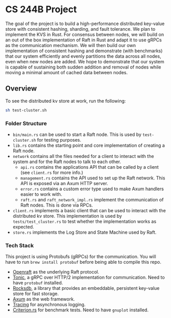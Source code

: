 # CS 244B Project

The goal of the project is to build a high-performance distributed key-value store with consistent hashing, sharding, and fault tolerance. We plan to implement the KVS in Rust. For consensus between nodes, we will build on an out of the box implementation of Raft in Rust and adapt it to use gRPCs as the communication mechanism. We will then build our own implementation of consistent hashing and demonstrate (with benchmarks) that our system efficiently and evenly partitions the data across all nodes, even when new nodes are added. We hope to demonstrate that our system is capable of sustaining both sudden addition and removal of nodes while moving a minimal amount of cached data between nodes.

## Overview

To see the distributed kv store at work, run the following:

```bash
sh test-cluster.sh
```

### Folder Structure

- `bin/main.rs` can be used to start a Raft node. This is used by `test-cluster.sh` for testing purposes.
- `lib.rs` contains the starting point and core implementation of creating a Raft node.
- `network` contains all the files needed for a client to interact with the system and for the Raft nodes to talk to each other.
    - `api.rs` contains the applications API that can be called by a client (see `client.rs` for more info.)
    - `management.rs` contains the API used to set up the Raft network. This API is exposed via an Axum HTTP server.
    - `error.rs` contains a custom error type used to make Axum handlers easier to work with.
    - `raft.rs` and `raft_network_impl.rs` implement the communication of Raft nodes. This is done via RPCs.
- `client.rs` implements a basic client that can be used to interact with the distributed kv store. This implementation is used by `tests/test_cluster.rs` to test whether the implementation works as expected.
- `store.rs` implements the Log Store and State Machine used by Raft.

### Tech Stack

This project is using Protobufs (gRPCs) for the communication. You will have to run `brew install protobuf` before being able to compile this repo.

- [Openraft](https://github.com/datafuselabs/openraft) as the underlying Raft protocol.
- [Tonic](https://github.com/hyperium/tonic), a gRPC over HTTP/2 implementation for communication. Need to have `protobuf` installed.
- [Rocksdb](https://crates.io/crates/rocksdb), a library that provides an embeddable, persistent key-value store for fast storage.
- [Axum](https://github.com/tokio-rs/axum) as the web framework.
- [Tracing](https://docs.rs/tracing/latest/tracing/) for asynchronous logging.
- [Criterion.rs](https://github.com/bheisler/criterion.rs) for benchmark tests. Need to have `gnuplot` installed.


